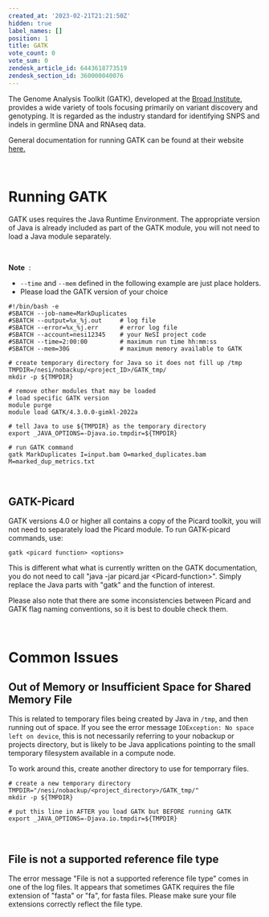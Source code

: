 ```yaml
---
created_at: '2023-02-21T21:21:50Z'
hidden: true
label_names: []
position: 1
title: GATK
vote_count: 0
vote_sum: 0
zendesk_article_id: 6443618773519
zendesk_section_id: 360000040076
---
```


The Genome Analysis Toolkit (GATK), developed at the [Broad
Institute](http://www.broadinstitute.org/), provides a wide variety of
tools focusing primarily on variant discovery and genotyping. It is
regarded as the industry standard for identifying SNPS and indels in
germline DNA and RNAseq data.

General documentation for running GATK can be found at their website
[here.](https://gatk.broadinstitute.org/hc/en-us)

 

# Running GATK

GATK uses requires the Java Runtime Environment. The appropriate version
of Java is already included as part of the GATK module, you will not
need to load a Java module separately.

 

<span class="wysiwyg-underline">**Note**</span>  :

-   `--time` and `--mem` defined in the following example are just place
    holders.
-   Please load the GATK version of your choice

<!-- -->

    #!/bin/bash -e
    #SBATCH --job-name=MarkDuplicates
    #SBATCH --output=%x_%j.out     # log file
    #SBATCH --error=%x_%j.err      # error log file
    #SBATCH --account=nesi12345    # your NeSI project code
    #SBATCH --time=2:00:00         # maximum run time hh:mm:ss
    #SBATCH --mem=30G              # maximum memory available to GATK

    # create temporary directory for Java so it does not fill up /tmp
    TMPDIR=/nesi/nobackup/<project_ID>/GATK_tmp/
    mkdir -p ${TMPDIR}

    # remove other modules that may be loaded
    # load specific GATK version
    module purge
    module load GATK/4.3.0.0-gimkl-2022a

    # tell Java to use ${TMPDIR} as the temporary directory
    export _JAVA_OPTIONS=-Djava.io.tmpdir=${TMPDIR} 

    # run GATK command
    gatk MarkDuplicates I=input.bam O=marked_duplicates.bam M=marked_dup_metrics.txt

 

## GATK-Picard

<span class="ILfuVd"><span class="hgKElc">GATK versions 4.0 or higher
all contains a copy of the Picard toolkit, you will not need to
separately load the Picard module. To run GATK-picard commands, use:  
</span></span>

    gatk <picard function> <options>

This is different what what is currently written on the GATK
documentation, you do not need to call "java -jar picard.jar
&lt;Picard-function&gt;". Simply replace the Java parts with "gatk" and
the function of interest.

Please also note that there are some inconsistencies between Picard and
GATK flag naming conventions, so it is best to double check them.

 

# Common Issues

## Out of Memory or Insufficient Space for Shared Memory File<span class="heading-anchor-wrapper"></span>

This is related to temporary files being created by Java in `/tmp`, and
then running out of space. If you see the error message
`IOException: No space left on device`, this is not necessarily
referring to your nobackup or projects directory, but is likely to be
Java applications pointing to the small temporary filesystem available
in a compute node.

To work around this, create another directory to use for temporrary
files.

    # create a new temporary directory
    TMPDIR="/nesi/nobackup/<project_directory>/GATK_tmp/"
    mkdir -p ${TMPDIR}

    # put this line in AFTER you load GATK but BEFORE running GATK
    export _JAVA_OPTIONS=-Djava.io.tmpdir=${TMPDIR} 

 

## File is not a supported reference file type

The error message "File is not a supported reference file type" comes in
one of the log files. It appears that sometimes GATK requires the file
extension of "fasta" or "fa", for fasta files. Please make sure your
file extensions correctly reflect the file type.

 

 

 
